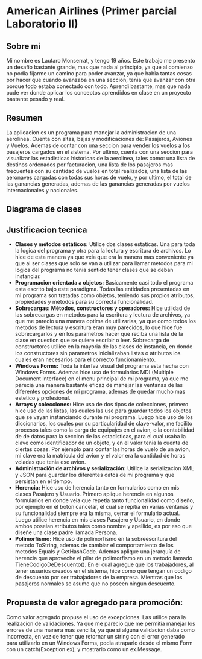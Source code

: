 # American Airlines (Primer parcial Laboratorio II)


## Sobre mi
Mi nombre es Lautaro Monserrat, y tengo 19 años. Este trabajo me presento un desafio bastante grande, mas que nada al principio, ya que al comienzo no podia fijarme un camino para poder avanzar, ya que habia tantas cosas por hacer que cuando avanzaba en una seccion, tenia que avanzar con otra porque todo estaba conectado con todo. Aprendi bastante, mas que nada pude ver donde aplicar los conceptos aprendidos en clase en un proyecto bastante pesado y real.

## Resumen
La aplicacion es un programa para manejar la administracion de una aerolinea. Cuenta con altas, bajas y modificaciones de: Pasajeros, Aviones y Vuelos. Ademas de contar con una seccion para vender los vuelos a los pasajeros cargados en el sistema. Por ultimo, cuenta con una seccion para visualizar las estadisticas historicas de la aerolinea, tales como: una lista de destinos ordenados por facturacion, una lista de los pasajeros mas frecuentes con su cantidad de vuelos en total realizados, una lista de las aeronaves cargadas con todas sus horas de vuelo, y por ultimo, el total de las ganancias generadas, ademas de las ganancias generadas por vuelos internacionales y nacionales.

## Diagrama de clases


## Justificacion tecnica
- **Clases y métodos estáticos:** Utilice dos clases estaticas. Una para toda la logica del programa y otra para la lectura y escritura de archivos. Lo hice de esta manera ya que veia que era la manera mas conveniente ya que al ser clases que solo se van a utilizar para llamar metodos para mi logica del programa no tenia sentido tener clases que se deban instanciar.
- **Programacion orientada a objetos:** Basicamente casi todo el programa esta escrito bajo este paradigma. Todas las entidades presentadas en mi programa son tratadas como objetos, teniendo sus propios atributos, propiedades y metodos para su correcta funcionalidad.
- **Sobrecargas: Métodos, constructores y operadores:** Hice utilidad de las sobrecargas en metodos para la escritura y lectura de archivos, ya que me parecio una manera optima de utilizarlas, ya que como todos los metodos de lectura y escritura eran muy parecidos, lo que hice fue sobrecargarlos y en los parametros hacer que reciba una lista de la clase en cuestion que se quiere escribir o leer. Sobrecarga de constructores utilice en la mayoria de las clases de instancia, en donde los constructores sin parametros inicializaban listas o atributos los cuales eran necesarios para el correcto funcionamiento.
- **Windows Forms:** Toda la interfaz visual del programa esta hecha con Windows Forms. Ademas hice uso de formularios MDI (Multiple Document Interface) en el menu principal de mi programa, ya que me parecia una manera bastante eficaz de manejar las ventanas de las diferentes opciones de mi programa, ademas de quedar mucho mas estetico y profesional.
- **Arrays y colecciones:** Hice uso de dos tipos de colecciones, primero hice uso de las listas, las cuales las use para guardar todos los objetos que se vayan instanciando durante mi programa. Luego hice uso de los diccionarios, los cuales por su particularidad de clave-valor, me facilito procesos tales como la carga de equipajes en el avion, o la contabilidad de de datos para la seccion de las estadisticas, para el cual usaba la clave como identificador de un objeto, y en el valor tenia la cuenta de ciertas cosas. Por ejemplo para contar las horas de vuelo de un avion, mi clave era la matricula del avion y el valor era la cantidad de horas voladas que tenia ese avion.
- **Administración de archivos y serialización:** Utilice la serializacion XML y JSON para guardar los diferentes datos de mi programa y que persistan en el tiempo.
- **Herencia:** Hice uso de herencia tanto en formularios como en mis clases Pasajero y Usuario. Primero aplique herencia en algunos formularios en donde veia que repetia tanto funcionalidad como diseño, por ejemplo en el boton cancelar, el cual se repitia en varias ventanas y su funcionalidad siempre era la misma, cerrar el formulario actual. Luego utilice herencia en mis clases Pasajero y Usuario, en donde ambos poseian atributos tales como nombre y apellido, es por eso que diseñe una clase padre llamada Persona. 
- **Polimorfismo:** Hice uso de polimorfismo en la sobreescritura del metodo ToString, ademas de cambiar el comportamiento de los metodos Equals y GetHashCode. Ademas aplique una jerarquía de herencia que aproveche el pilar de polimorfismo en un metodo llamado TieneCodigoDeDescuento(). En el cual agregue que los trabajadores, al tener usuarios creados en el sistema, hice como que tengan un codigo de descuento por ser trabajadores de la empresa. Mientras que los pasajeros normales se asume que no poseen ningun descuento.  

## Propuesta de valor agregado para promoción:
Como valor agregado propuse el uso de excepciones. Las utilice para la realizacion de validaciones. Ya que me parecio que me permitia manejar los errores de una manera mas sencilla, ya que si alguna validacion daba como incorrecta, en vez de tener que retornar un string con el error generado para utilizarlo en un Windows Forms, podia atraparlo desde el mismo Form con un catch(Exception ex), y mostrarlo como un ex.Message.